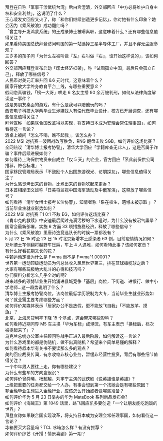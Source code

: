 拜登在日称「军事干涉武统台湾」后白宫澄清，外交部回应「中方必将维护自身主权和安全利益」，这说明了什么？  
王心凌发文回应又火了，称「和你们继续创造更多记忆」，你对她有什么印象？她会因为《乘风破浪》成功翻红吗？  
「曾主导开发鸿蒙系统」的王成录博士被曝离职，这意味着什么？还有哪些信息值得关注？  
如果看待美国总统拜登访问韩国的第一站选择三星半导体工厂，并且不穿无尘服参观？  
三岁多的孩子问「为什么左被叫做『左』右叫做『右』，谁开始这样说的」，该如何回答？  
外交部回应拜登宣布启动「印太经济框架」，称「试图孤立中国，最后只会孤立自己」，释放了哪些信号？  
人民币对美元汇率升回 6.6 元时代，这意味着什么？  
国家开放大学终身教育平台上线，有哪些重要意义？  
假网恋真骗钱，「榜一大哥」哄走 6 名女主播 90 余万被判刑，如何从法律角度解读这一事件？  
这是男朋友桌面的游戏，有什么是我可以陪他玩的吗？  
西安电子科技大学两毕业生涉嫌找人有偿代做毕业设计，校方已开展调查，还有哪些信息值得关注？  
拜登宣称「如果联合国改革得以实现，将支持日本成为安理会常任理事国」，如何看待这一言论？  
酒桌上被问「怎么不喝，瞧不起我」，该怎么办？  
2022 MSI 对抗赛一波团战改写胜负，RNG 翻盘击败 SGB，如何评价这场比赛？  
全网热议「清华博士报考协警」，清华大学回应「学籍库查无此人」，这是否属于诈骗？事件后续进展如何？  
如何看待上海保供物资来自成立「仅 5 天」的企业，官方回应「系此前保供公司推荐，符合标准」？  
国家移民管理局表示「不鼓励个人出国旅游观光、访朋探友」，哪些信息值得关注？  
为什么感觉烤出来的食物，比煮出来的食物吃起来更香？  
日本首相岸田文雄称「日美将监视中国海军活动及中俄军演」，这释放了哪些信号？  
如何看待「清华女博士报考长沙协警」，知情者称「系在校生，遗憾未被录取 」？当前毕业生就业形势如何？  
2022 MSI 对抗赛 T1 0:1 不敌 EG，如何评价这场比赛？  
《肖申克的救赎》中安迪最后爬过充满污秽的下水道时，为什么没有被沼气熏晕？  
国常会最新部署，实施 6 方面 33 项措施稳经济，释放了哪些信号？  
为什么《乘风破浪》里唐诗逸竞选队长的时候一票都没有？  
5 月 22 日 15 时至 23 日 15 时北京新增本土感染者 63 例，目前疫情情况如何？  
郑州渣土车侧翻将越野车压扁，车上 4 人遇难，如何看待此事？该如何定责？  
有什么好看花期又长的花？  
牛顿运动定律为什么是 F＝ma 而不是 F＝ma^1.00001？  
世界第一运动顶级运动员为何总体收入屈居世界第三，排在篮球橄榄球之后？  
大家有哪些玩极地大乱斗的心得和技巧吗？  
你们资料分析怎么几乎全对的啊?  
越来越多的硕博毕业生开始涌进县城竞争「基层」岗位，下街道、进银行、做中小学老师…这一趋势说明了什么？  
清华博士生报考协警岗位，该岗位最低学历限制为大专，当前毕业生就业形势如何？就业需主要考虑哪些方面？  
如何评价某媒体表示「居家办公不是放假，更不能放飞自我」「不能放羊、摸鱼」？  
北京、上海房贷利率下降 15 个基点，这会带来哪些影响？  
如何看待近期问界 M5 车主换「华为车标」成潮流，有车主表示「换标后，档次被提起来了」？  
乌克兰总统办公室主任顾问称战争正进入最后阶段，如何解读这一言论？  
为什么游戏里的都是伪随机，做不出真随机？希望来个简单易懂的解释？  
如何看待叔本华有关书不要读那么多的观点？  
美的回应裁员传闻，有序收缩非核心业务，暂缓非经营性投资，背后有哪些细节值得关注？  
一个中年男人要往上走，你有哪些建议？  
为什么有些车的方向盘很沉？  
如何评价曾舜晞、杨超越、刘宇宁主演的武侠剧《说英雄谁是英雄》?  
上级把重要的任务都交给一个人办，有事会想到第一个找她会是有哪些原因？  
非金融毕业生想进入金融行业，应该怎么开始或者做哪些准备？  
如何评价华为 5 月 23 日举办的华为 MateBook 系列新品发布会?  
如何评价《海贼王》第 1049 话里，路飞回应凯多要创造「一个让朋友能吃饱饭的世界」?  
拜登宣称如果联合国实现改革，将支持日本成为安理会常任理事国，如何看待这一言论？  
冰箱要买大容量吗？TCL 冰箱怎么样？有没有推荐？  
如何评价综艺《开播！情景喜剧》第一期？  
